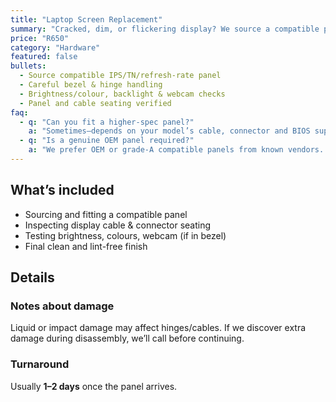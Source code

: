 ```yaml
---
title: "Laptop Screen Replacement"
summary: "Cracked, dim, or flickering display? We source a compatible panel and fit it neatly, then test brightness, colours and webcam."
price: "R650"
category: "Hardware"
featured: false
bullets:
  - Source compatible IPS/TN/refresh-rate panel
  - Careful bezel & hinge handling
  - Brightness/colour, backlight & webcam checks
  - Panel and cable seating verified
faq:
  - q: "Can you fit a higher-spec panel?"
    a: "Sometimes—depends on your model’s cable, connector and BIOS support. We’ll check options and explain trade-offs."
  - q: "Is a genuine OEM panel required?"
    a: "We prefer OEM or grade-A compatible panels from known vendors. We’ll always discuss quality vs price honestly."
---
```


## What’s included
- Sourcing and fitting a compatible panel  
- Inspecting display cable & connector seating  
- Testing brightness, colours, webcam (if in bezel)  
- Final clean and lint-free finish

## Details

### Notes about damage
Liquid or impact damage may affect hinges/cables. If we discover extra damage during disassembly, we’ll call before continuing.

### Turnaround
Usually **1–2 days** once the panel arrives.

